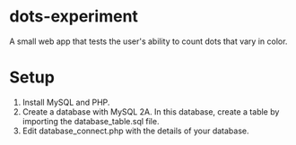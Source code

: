 dots-experiment
===============

A small web app that tests the user's ability to count dots that vary in color.

Setup
===============
1. Install MySQL and PHP.
2. Create a database with MySQL
	2A. In this database, create a table by importing the database_table.sql file.
3. Edit database_connect.php with the details of your database.